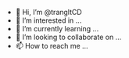 - 👋 Hi, I’m @trangltCD
- 👀 I’m interested in ...
- 🌱 I’m currently learning ...
- 💞️ I’m looking to collaborate on ...
- 📫 How to reach me ...

<!---
trangltCD/trangltCD is a ✨ special ✨ repository because its `README.md` (this file) appears on your GitHub profile.
You can click the Preview link to take a look at your changes.
--->
